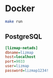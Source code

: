# Docker

```bash
make run
```

## PostgreSQL

```ini
[lizmap-netads]
dbname=lizmap
host=localhost
port=9033
user=lizmap
password=lizmap1234!
```
